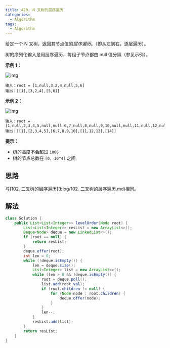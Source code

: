 ```yaml
---
title: 429. N 叉树的层序遍历
categories:
  - Algorithm
tags:
  - Algorithm
---
```


给定一个 N 叉树，返回其节点值的*层序遍历*。（即从左到右，逐层遍历）。

树的序列化输入是用层序遍历，每组子节点都由 null 值分隔（参见示例）。

**示例 1：**

![img](https://assets.leetcode.com/uploads/2018/10/12/narytreeexample.png)

```
输入：root = [1,null,3,2,4,null,5,6]
输出：[[1],[3,2,4],[5,6]]
```

**示例 2：**

![img](https://assets.leetcode.com/uploads/2019/11/08/sample_4_964.png)

```
输入：root = [1,null,2,3,4,5,null,null,6,7,null,8,null,9,10,null,null,11,null,12,null,13,null,null,14]
输出：[[1],[2,3,4,5],[6,7,8,9,10],[11,12,13],[14]]
```

**提示：**

- 树的高度不会超过 `1000`
- 树的节点总数在 `[0, 10^4]` 之间

## 思路

与[102. 二叉树的层序遍历](blog/102. 二叉树的层序遍历.md)相同。

## 解法

```java
class Solution {
    public List<List<Integer>> levelOrder(Node root) {
        List<List<Integer>> resList = new ArrayList<>();
        Deque<Node> deque = new LinkedList<>();
        if (root == null) {
            return resList;
        }
        deque.offer(root);
        int len = 0;
        while (!deque.isEmpty()) {
            len = deque.size();
            List<Integer> list = new ArrayList<>();
            while (len > 0 && !deque.isEmpty()) {
                root = deque.poll();
                list.add(root.val);
                if (root.children != null) {
                    for (Node node : root.children) {
                        deque.offer(node);
                    }
                }
                len--;
            }
            resList.add(list);
        }
        return resList;
    }
}
```

